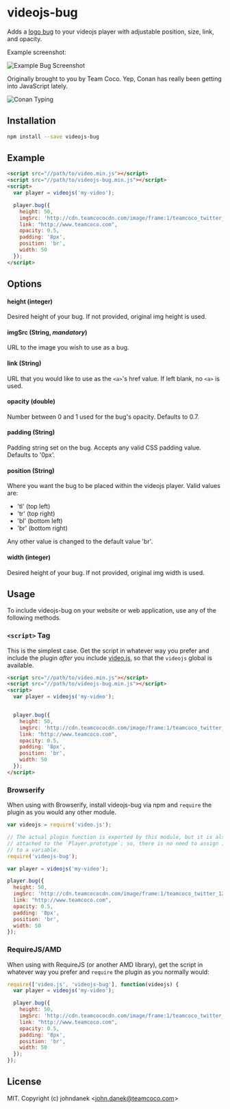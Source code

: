 # videojs-bug

Adds a [logo bug](https://en.wikipedia.org/wiki/Digital_on-screen_graphic) to your videojs player with adjustable position, size, link, and opacity.

Example screenshot:

![Example Bug Screenshot](http://cdn.teamcococdn.com/file/screen-shot-2017-02-16-at-6-08-20-pm-58a65b5b2f8c7.png "example bug screenshot")

Originally brought to you by Team Coco. Yep, Conan has really been getting into JavaScript lately.

![Conan Typing](http://cdn.teamcococdn.com/file/ezgif-com-792b779215-58a6465534ac5.gif "Conan Typing")

## Installation

```sh
npm install --save videojs-bug
```

## Example

```html
<script src="//path/to/video.min.js"></script>
<script src="//path/to/videojs-bug.min.js"></script>
<script>
  var player = videojs('my-video');

  player.bug({
    height: 50,
    imgSrc: 'http://cdn.teamcococdn.com/image/frame:1/teamcoco_twitter_128x128.png',
    link: "http://www.teamcoco.com",
    opacity: 0.5,
    padding: '8px',
    position: 'br',
    width: 50
  });
</script>
```

## Options

#### height (integer)
Desired height of your bug. If not provided, original img height is used.

#### imgSrc (String, *mandatory*)
URL to the image you wish to use as a bug.

#### link (String)
URL that you would like to use as the `<a>`'s href value. If left blank, no `<a>` is used.

#### opacity (double)
Number between 0 and 1 used for the bug's opacity. Defaults to 0.7.

#### padding (String)
Padding string set on the bug. Accepts any valid CSS padding value. Defaults to '0px'.

#### position (String)
Where you want the bug to be placed within the videojs player. Valid values are:
 - 'tl' (top left)
 - 'tr' (top right)
 - 'bl' (bottom left)
 - 'br' (bottom right)

Any other value is changed to the default value 'br'.

#### width (integer)
Desired height of your bug. If not provided, original img width is used.

## Usage

To include videojs-bug on your website or web application, use any of the following methods.

### `<script>` Tag

This is the simplest case. Get the script in whatever way you prefer and include the plugin _after_ you include [video.js][videojs], so that the `videojs` global is available.

```html
<script src="//path/to/video.min.js"></script>
<script src="//path/to/videojs-bug.min.js"></script>
<script>
  var player = videojs('my-video');


  player.bug({
    height: 50,
    imgSrc: 'http://cdn.teamcococdn.com/image/frame:1/teamcoco_twitter_128x128.png',
    link: "http://www.teamcoco.com",
    opacity: 0.5,
    padding: '8px',
    position: 'br',
    width: 50
  });
</script>
```

### Browserify

When using with Browserify, install videojs-bug via npm and `require` the plugin as you would any other module.

```js
var videojs = require('video.js');

// The actual plugin function is exported by this module, but it is also
// attached to the `Player.prototype`; so, there is no need to assign it
// to a variable.
require('videojs-bug');

var player = videojs('my-video');

player.bug({
  height: 50,
  imgSrc: 'http://cdn.teamcococdn.com/image/frame:1/teamcoco_twitter_128x128.png',
  link: "http://www.teamcoco.com",
  opacity: 0.5,
  padding: '8px',
  position: 'br',
  width: 50
});
```

### RequireJS/AMD

When using with RequireJS (or another AMD library), get the script in whatever way you prefer and `require` the plugin as you normally would:

```js
require(['video.js', 'videojs-bug'], function(videojs) {
  var player = videojs('my-video');

  player.bug({
    height: 50,
    imgSrc: 'http://cdn.teamcococdn.com/image/frame:1/teamcoco_twitter_128x128.png',
    link: "http://www.teamcoco.com",
    opacity: 0.5,
    padding: '8px',
    position: 'br',
    width: 50
  });
});
```

## License

MIT. Copyright (c) johndanek &lt;john.danek@teamcoco.com&gt;


[videojs]: http://videojs.com/
